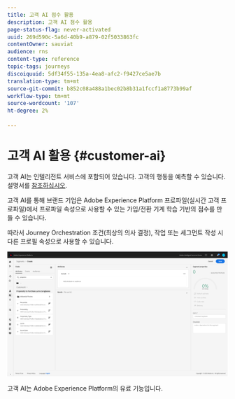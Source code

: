 ```yaml
---
title: 고객 AI 점수 활용
description: 고객 AI 점수 활용
page-status-flag: never-activated
uuid: 269d590c-5a6d-40b9-a879-02f5033863fc
contentOwner: sauviat
audience: rns
content-type: reference
topic-tags: journeys
discoiquuid: 5df34f55-135a-4ea8-afc2-f9427ce5ae7b
translation-type: tm+mt
source-git-commit: b852c08a488a1bec02b8b31a1fccf1a8773b99af
workflow-type: tm+mt
source-wordcount: '107'
ht-degree: 2%

---
```



# 고객 AI 활용 {#customer-ai}

고객 AI는 인텔리전트 서비스에 포함되어 있습니다. 고객의 행동을 예측할 수 있습니다. 설명서를 [참조하십시오](https://docs.adobe.com/content/help/en/experience-platform/intelligent-services/customer-ai/overview.html).

고객 AI를 통해 브랜드 기업은 Adobe Experience Platform 프로파일(실시간 고객 프로파일)에서 프로파일 속성으로 사용할 수 있는 가입/전환 기계 학습 기반의 점수를 만들 수 있습니다.

따라서 Journey Orchestration 조건(최상의 의사 결정), 작업 또는 세그먼트 작성 시 다른 프로필 속성으로 사용할 수 있습니다.

![](../assets/customer-ai.png)

고객 AI는 Adobe Experience Platform의 유료 기능입니다.


